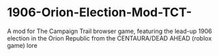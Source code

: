 # 1906-Orion-Election-Mod-TCT-
A mod for The Campaign Trail browser game, featuring the lead-up 1906 election in the Orion Republic from the CENTAURA/DEAD AHEAD (roblox game) lore
